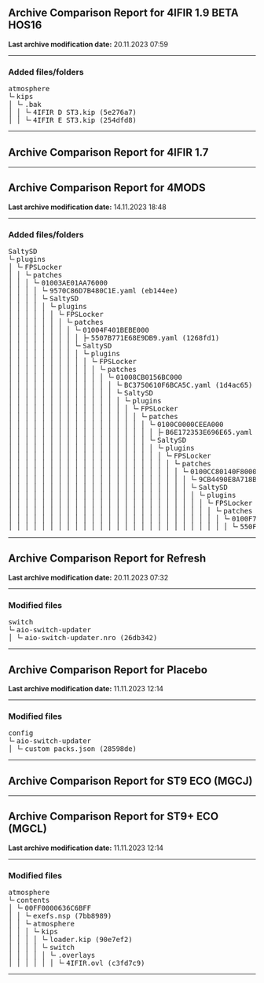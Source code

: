 <h2>Archive Comparison Report for <b>4IFIR 1.9 BETA HOS16</b></h2><b>Last archive modification date:</b> 20.11.2023 07:59<hr>

<h3>Added files/folders</h3>
<pre>atmosphere
└╴kips
│ └╴.bak
│ │ └╴4IFIR D ST3.kip (5e276a7)
│ │ └╴4IFIR E ST3.kip (254dfd8)
</pre>
<hr>

<h2>Archive Comparison Report for <b>4IFIR 1.7</b></h2><hr>

<h2>Archive Comparison Report for <b>4MODS</b></h2><b>Last archive modification date:</b> 14.11.2023 18:48<hr>

<h3>Added files/folders</h3>
<pre>SaltySD
└╴plugins
│ └╴FPSLocker
│ │ └╴patches
│ │ │ └╴01003AE01AA76000
│ │ │ │ └╴9570C86D7B480C1E.yaml (eb144ee)
│ │ │ │ └╴SaltySD
│ │ │ │ │ └╴plugins
│ │ │ │ │ │ └╴FPSLocker
│ │ │ │ │ │ │ └╴patches
│ │ │ │ │ │ │ │ └╴01004F401BEBE000
│ │ │ │ │ │ │ │ │ ├╴5507B771E68E9DB9.yaml (1268fd1)
│ │ │ │ │ │ │ │ └╴SaltySD
│ │ │ │ │ │ │ │ │ └╴plugins
│ │ │ │ │ │ │ │ │ │ └╴FPSLocker
│ │ │ │ │ │ │ │ │ │ │ └╴patches
│ │ │ │ │ │ │ │ │ │ │ │ └╴01008CB0156BC000
│ │ │ │ │ │ │ │ │ │ │ │ │ └╴BC3750610F6BCA5C.yaml (1d4ac65)
│ │ │ │ │ │ │ │ │ │ │ │ │ └╴SaltySD
│ │ │ │ │ │ │ │ │ │ │ │ │ │ └╴plugins
│ │ │ │ │ │ │ │ │ │ │ │ │ │ │ └╴FPSLocker
│ │ │ │ │ │ │ │ │ │ │ │ │ │ │ │ └╴patches
│ │ │ │ │ │ │ │ │ │ │ │ │ │ │ │ │ └╴0100C0000CEEA000
│ │ │ │ │ │ │ │ │ │ │ │ │ │ │ │ │ │ ├╴B6E172353E696E65.yaml (75d53b2)
│ │ │ │ │ │ │ │ │ │ │ │ │ │ │ │ │ └╴SaltySD
│ │ │ │ │ │ │ │ │ │ │ │ │ │ │ │ │ │ └╴plugins
│ │ │ │ │ │ │ │ │ │ │ │ │ │ │ │ │ │ │ └╴FPSLocker
│ │ │ │ │ │ │ │ │ │ │ │ │ │ │ │ │ │ │ │ └╴patches
│ │ │ │ │ │ │ │ │ │ │ │ │ │ │ │ │ │ │ │ │ └╴0100CC80140F8000
│ │ │ │ │ │ │ │ │ │ │ │ │ │ │ │ │ │ │ │ │ │ └╴9CB4490E8A718BAE.yaml (d143628)
│ │ │ │ │ │ │ │ │ │ │ │ │ │ │ │ │ │ │ │ │ │ └╴SaltySD
│ │ │ │ │ │ │ │ │ │ │ │ │ │ │ │ │ │ │ │ │ │ │ └╴plugins
│ │ │ │ │ │ │ │ │ │ │ │ │ │ │ │ │ │ │ │ │ │ │ │ └╴FPSLocker
│ │ │ │ │ │ │ │ │ │ │ │ │ │ │ │ │ │ │ │ │ │ │ │ │ └╴patches
│ │ │ │ │ │ │ │ │ │ │ │ │ │ │ │ │ │ │ │ │ │ │ │ │ │ └╴0100F7E00C70E000
│ │ │ │ │ │ │ │ │ │ │ │ │ │ │ │ │ │ │ │ │ │ │ │ │ │ │ └╴550F2E8B387B4520.yaml (fc8f67e)
</pre>
<hr>

<h2>Archive Comparison Report for <b>Refresh</b></h2><b>Last archive modification date:</b> 20.11.2023 07:32<hr>

<h3>Modified files</h3>
<pre>switch
└╴aio-switch-updater
│ └╴aio-switch-updater.nro (26db342)
</pre>
<hr>

<h2>Archive Comparison Report for <b>Placebo</b></h2><b>Last archive modification date:</b> 11.11.2023 12:14<hr>

<h3>Modified files</h3>
<pre>config
└╴aio-switch-updater
│ └╴custom_packs.json (28598de)
</pre>
<hr>

<h2>Archive Comparison Report for <b>ST9 ECO (MGCJ)</b></h2><hr>

<h2>Archive Comparison Report for <b>ST9+ ECO (MGCL)</b></h2><b>Last archive modification date:</b> 11.11.2023 12:14<hr>

<h3>Modified files</h3>
<pre>atmosphere
└╴contents
│ └╴00FF0000636C6BFF
│ │ └╴exefs.nsp (7bb8989)
│ │ └╴atmosphere
│ │ │ └╴kips
│ │ │ │ └╴loader.kip (90e7ef2)
│ │ │ │ └╴switch
│ │ │ │ │ └╴.overlays
│ │ │ │ │ │ └╴4IFIR.ovl (c3fd7c9)
</pre>
<hr>


